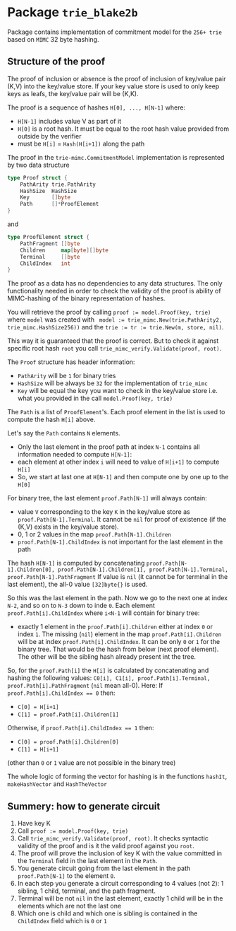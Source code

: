 # Package `trie_blake2b`

Package contains implementation of commitment model for the `256+ trie` based on `MIMC` 32 byte hashing.

## Structure of the proof

The proof of inclusion or absence is the proof of inclusion of key/value pair (K,V) into the key/value store.
If your key value store is used to only keep keys as leafs, the key/value pair will be (K,K).

The proof is a sequence of hashes `H[0], ..., H[N-1]` where:
* `H[N-1]` includes value V as part of it
* `H[0]` is a root hash. It must be equal to the root hash value provided from outside by the verifier
* must be `H[i]` = `Hash(H[i+1])` along the path

The proof in the `trie-mimc.CommitmentModel` implementation is represented by two data structure

```go
type Proof struct {
    PathArity trie.PathArity
    HashSize  HashSize
    Key       []byte
    Path      []*ProofElement
}
```
and
```go
type ProofElement struct {
    PathFragment []byte
    Children     map[byte][]byte
    Terminal     []byte
    ChildIndex   int
}
```

The proof as a data has no dependencies to any data structures. The only functionality needed in order to check the validity of the proof
is ability of MIMC-hashing of the binary representation of hashes.

You will retrieve the proof by calling `proof := model.Proof(key, trie)` where `model` was created 
with ` model := trie_mimc.New(trie.PathArity2, trie_mimc.HashSize256))` and the `trie := tr := trie.New(m, store, nil)`.

This way it is guaranteed that the proof is correct. But to check it against specific root hash `root` 
you call `trie_mimc_verify.Validate(proof, root)`. 

The `Proof` structure has header information:
* `PathArity` will be `1` for binary tries
* `HashSize` will be always be `32` for the implementation of `trie_mimc`
* `Key` will be equal the key you want to check in the key/value store i.e. what you provided in the call `model.Proof(key, trie)` 

The `Path` is a list of `ProofElement`'s. Each proof element in the list is used to compute the hash `H[i]` above.

Let's say the `Path` contains `N` elements. 
* Only the last element in the proof path at index `N-1` contains all information needed to compute `H[N-1]`:
* each element at other index `i` will need to value of `H[i+1]` to compute `H[i]`
* So, we start at last one at `H[N-1]` and then compute one by one up to the `H[0]`

For binary tree, the last element `proof.Path[N-1]` will always contain:
* value `V` corresponding to the key `K` in the key/value store as
`proof.Path[N-1].Terminal`. It cannot be `nil` for proof of existence (if the (K,V) exists in the key/value store).
* 0, 1 or 2 values in the map `proof.Path[N-1].Children`
* `proof.Path[N-1].ChildIndex` is not important for the last element in the path

The hash `H[N-1]` is computed by concatenating `proof.Path[N-1].Children[0], proof.Path[N-1].Children[1], proof.Path[N-1].Terminal, proof.Path[N-1].PathFragment` 
If value is `nil` (it cannot be for terminal in the last element), the all-0 value `[32]byte{}` is used.

So this was the last element in the path.
Now we go to the next one at index `N-2`, and so on to `N-3` down to inde `0`.
Each element `proof.Path[i].ChildIndex` where `i<N-1` will contain for binary tree:
* exactly 1 element in the `proof.Path[i].Children` either at index `0` or index `1`. The missing (`nil`) element in the map `proof.Path[i].Children` 
will be at index `proof.Path[i].ChildIndex`. It can be only `0` or `1` for the binary tree. That would be the hash from below (next proof element).
The other will be the sibling hash already present int the tree. 

So, for the `proof.Path[i]` the `H[i]` is calculated by concatenating and hashing the following values:
`C0[i], C1[i], proof.Path[i].Terminal, proof.Path[i].PathFragment` (`nil` mean all-0).
Here: 
If `proof.Path[i].ChildIndex == 0` then:  
* `C[0] = H[i+1]`
* `C[1] = proof.Path[i].Children[1]`

Otherwise, if `proof.Path[i].ChildIndex == 1` then:
* `C[0] = proof.Path[i].Children[0]`
* `C[1] = H[i+1]`

(other than `0` or `1` value are not possible in the binary tree)

The whole logic of forming the vector for hashing is in the functions `hashIt`, `makeHashVector` and `HashTheVector` 

## Summery: how to generate circuit
1. Have key K
2. Call `proof := model.Proof(key, trie)`
3. Call `trie_mimc_verify.Validate(proof, root)`. It checks syntactic validity of the proof and is it the valid proof against you `root`. 
4. The proof will prove the inclusion of key K with the value committed in the `Terminal` field in the last element in the `Path`.
5. You generate circuit going from the last element in the path `proof.Path[N-1]` to the element `0`. 
6. In each step you generate a circuit corresponding to 4 values (not 2): 1 sibling, 1 child, terminal, and the path fragment. 
7. Terminal will be not `nil` in the last element, exactly 1 child will be in the elements which are not the last one
8. Which one is child and which one is sibling is contained in the `ChildIndex` field which is `0` or `1`

